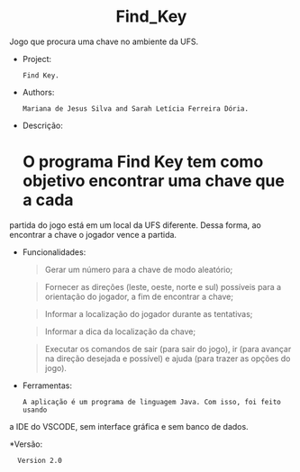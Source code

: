 <h1 align="center" style="serif"> Find_Key</h1>
Jogo que procura uma chave no ambiente da UFS.

* Project:
      
      Find Key.

* Authors: 

      Mariana de Jesus Silva and Sarah Letícia Ferreira Dória.

* Descrição:

   # O programa Find Key tem como objetivo encontrar uma chave que a cada 
partida do jogo está em um local da UFS diferente. Dessa forma, ao encontrar
a chave o jogador vence a partida.


* Funcionalidades:
   > Gerar um número para a chave de modo aleatório;

   > Fornecer as direções (leste, oeste, norte e sul) possíveis 
   para a orientação do jogador, a fim de encontrar a chave;

   > Informar a localização do jogador durante as tentativas;
   
   > Informar a dica da localização da chave;

   > Executar os comandos de sair (para sair do jogo), ir <direcao> 
   (para avançar na direção desejada e possível) e ajuda (para trazer as opções do jogo).


* Ferramentas:
      
      A aplicação é um programa de linguagem Java. Com isso, foi feito usando 
a IDE do VSCODE, sem interface gráfica e sem banco de dados.


 *Versão:

      Version 2.0
